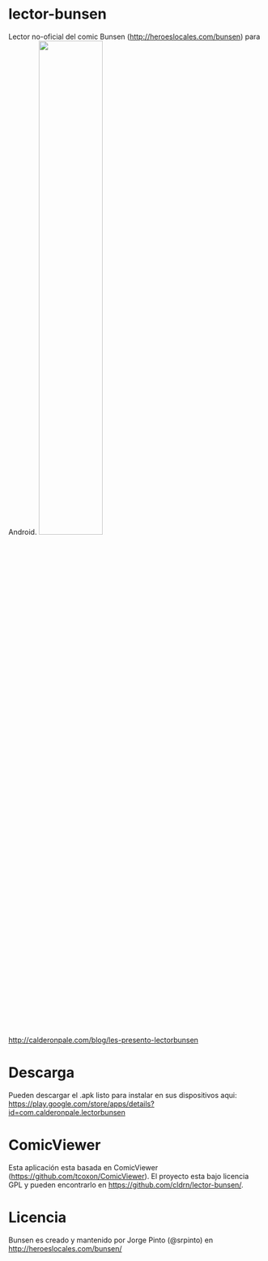 lector-bunsen
=============
Lector no-oficial del comic Bunsen (http://heroeslocales.com/bunsen) para Android.
<img style="float:center;height:50%" src="https://raw.github.com/cldrn/lector-bunsen/master/Screenshot.png" />

http://calderonpale.com/blog/les-presento-lectorbunsen

Descarga
=============
Pueden descargar el .apk listo para instalar en sus dispositivos aqui: https://play.google.com/store/apps/details?id=com.calderonpale.lectorbunsen

ComicViewer
=============
Esta aplicación esta basada en ComicViewer (https://github.com/tcoxon/ComicViewer). El proyecto esta bajo licencia GPL y pueden encontrarlo en https://github.com/cldrn/lector-bunsen/.

Licencia
=============
Bunsen es creado y mantenido por Jorge Pinto (@srpinto) en http://heroeslocales.com/bunsen/
